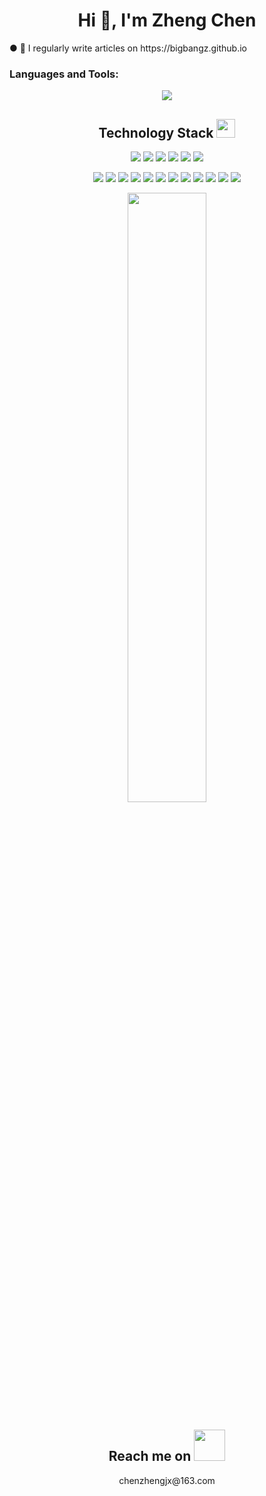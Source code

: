 <h1 align="center">Hi 👋, I'm Zheng Chen</h1>
● 📝 I regularly write articles on https://bigbangz.github.io
<h3 align="left">Languages and Tools:</h3>

<p align = "center">
  <img src = "https://github-readme-stats.vercel.app/api?username=BigBangz&show_icons=true&theme=tokyonight&line_height=27">
  <!-- <img src = "https://github-readme-stats.vercel.app/api/top-langs/?username=BigBangz&theme=radical"> -->
</p>

<p align="center">
<h2 align="center">Technology Stack <img src="https://media.giphy.com/media/WUlplcMpOCEmTGBtBW/giphy.gif" width="30"></h2>


<p align="center">
<img src="https://img.shields.io/badge/-Java-red?style=flat-square&logo=coffeescript&logoColor=white"/>
<img src="https://img.shields.io/badge/-Scala-00599C?style=flat-square&logo=Scala&logoColor=white"/>
<img src="https://img.shields.io/badge/-Python-00599C?style=flat-square&logo=python&logoColor=white"/>
<img src="https://img.shields.io/badge/-JavaScript-00599C?style=flat-square&logo=JavaScript&logoColor=white"/>
<img src="https://img.shields.io/badge/-HTML5-E34F26?style=flat-square&logo=html5&logoColor=white"/>
<img src="https://img.shields.io/badge/-CSS3-1572B6?style=flat-square&logo=css3"/>
</p>

<p align="center">
<img src="https://img.shields.io/badge/-Spring-white?style=flat-square&logo=Spring"/>
<img src="https://img.shields.io/badge/-Spring Boot-white?style=flat-square&logo=Spring Boot"/>
<img src="https://img.shields.io/badge/-Spring Cloud-white?style=flat-square&logo=Spring"/>
<img src="https://img.shields.io/badge/-Kafka-white?style=flat-square&logo=Apache Kafka&logoColor=black"/>
<img src="https://img.shields.io/badge/-RabbitMQ-white?style=flat-square&logo=RabbitMQ"/>
<img src="https://img.shields.io/badge/-Kubernetes-white?style=flat-square&logo=Kubernetes"/>
<img src="https://img.shields.io/badge/-Docker-white?style=flat-square&logo=Docker"/>
<img src="https://img.shields.io/badge/-Redis-white?style=flat-square&logo=redis"/>
<img src="https://img.shields.io/badge/-MongoDB-white?style=flat-square&logo=mongodb"/>
<img src="https://img.shields.io/badge/-MySQL-white?style=flat-square&logo=mysql&logoColor=blue"/>
<img src="https://img.shields.io/badge/-PostgreSQL-white?style=flat-square&logo=PostgreSQL&logoColor=blue"/>
<img src="https://img.shields.io/badge/-ElasticSearch-white?style=flat-square&logo=elastic&logoColor=green"/>
</p>

<p align = "center">
<img width="50%" src="https://github-readme-streak-stats.herokuapp.com/?user=BigBangz&show_icons=true&locale=en&layout=compact&theme=radical&line_height=0" />
</p>

<h2 align="center">Reach me on <img src="https://media.giphy.com/media/mGcNjsfWAjY5AEZNw6/giphy.gif" width="50"></h2>
<p align="center">
 <a>chenzhengjx@163.com</a>
</p>

<!--
<p align="left">
  <img width="320" height="445" src="https://spotify-github-profile.vercel.app/api/view?uid=21jsj34glwsu3dboqjpqzm2sa&cover_image=true&theme=default&bar_color=ff0000&bar_color_cover=true">
</p>
**BigBangz/BigBangz** is a ✨ _special_ ✨ repository because its `README.md` (this file) appears on your GitHub profile.

Here are some ideas to get you started:

- 🔭 I’m currently working on ...
- 🌱 I’m currently learning ...
- 👯 I’m looking to collaborate on ...
- 🤔 I’m looking for help with ...
- 💬 Ask me about ...
- 📫 How to reach me: ...
- 😄 Pronouns: ...
- ⚡ Fun fact: ...
-->
